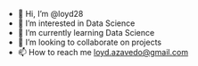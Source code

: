 - 👋 Hi, I’m @loyd28
- 👀 I’m interested in Data Science
- 🌱 I’m currently learning Data Science
- 💞️ I’m looking to collaborate on projects
- 📫 How to reach me loyd.azavedo@gmail.com

<!---
loyd28/loyd28 is a ✨ special ✨ repository because its `README.md` (this file) appears on your GitHub profile.
You can click the Preview link to take a look at your changes.
--->
